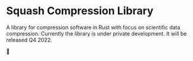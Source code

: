 # Squash Compression Library

A library for compression software in Rust with focus on scientific data compression.
Currently the library is under private development. It will be released Q4 2022.

🤿
